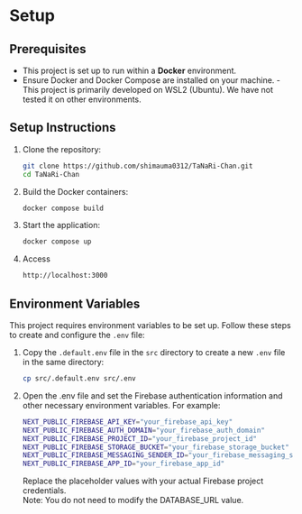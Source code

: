 # Setup

## Prerequisites

- This project is set up to run within a **Docker** environment.
- Ensure Docker and Docker Compose are installed on your machine.
  -This project is primarily developed on WSL2 (Ubuntu). We have not tested it on other environments.

## Setup Instructions

1. Clone the repository:

   ```bash
   git clone https://github.com/shimauma0312/TaNaRi-Chan.git
   cd TaNaRi-Chan

   ```

2. Build the Docker containers:

   ```bash
   docker compose build
   ```

3. Start the application:

   ```bash
   docker compose up
   ```

4. Access

   ```bash
   http://localhost:3000
   ```

## Environment Variables

This project requires environment variables to be set up. Follow these steps to create and configure the `.env` file:

1. Copy the `.default.env` file in the `src` directory to create a new `.env` file in the same directory:

   ```bash
   cp src/.default.env src/.env

   ```

2. Open the .env file and set the Firebase authentication information and other necessary environment variables. For example:

   ```bash
   NEXT_PUBLIC_FIREBASE_API_KEY="your_firebase_api_key"
   NEXT_PUBLIC_FIREBASE_AUTH_DOMAIN="your_firebase_auth_domain"
   NEXT_PUBLIC_FIREBASE_PROJECT_ID="your_firebase_project_id"
   NEXT_PUBLIC_FIREBASE_STORAGE_BUCKET="your_firebase_storage_bucket"
   NEXT_PUBLIC_FIREBASE_MESSAGING_SENDER_ID="your_firebase_messaging_sender_id"
   NEXT_PUBLIC_FIREBASE_APP_ID="your_firebase_app_id"
   ```

   Replace the placeholder values with your actual Firebase project credentials.  
   Note: You do not need to modify the DATABASE_URL value.
